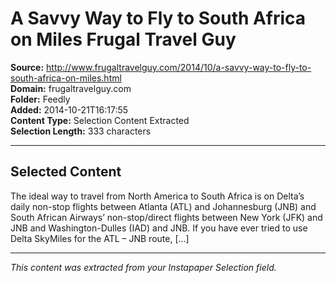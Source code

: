 # A Savvy Way to Fly to South Africa on Miles Frugal Travel Guy

**Source:** http://www.frugaltravelguy.com/2014/10/a-savvy-way-to-fly-to-south-africa-on-miles.html  
**Domain:** frugaltravelguy.com  
**Folder:** Feedly  
**Added:** 2014-10-21T16:17:55  
**Content Type:** Selection Content Extracted  
**Selection Length:** 333 characters  


---

## Selected Content

The ideal way to travel from North America to South Africa is on Delta’s daily non-stop flights between Atlanta (ATL) and Johannesburg (JNB) and South African Airways’ non-stop/direct flights between New York (JFK) and JNB and Washington-Dulles (IAD) and JNB. If you have ever tried to use Delta SkyMiles for the ATL – JNB route, […]

---

*This content was extracted from your Instapaper Selection field.*